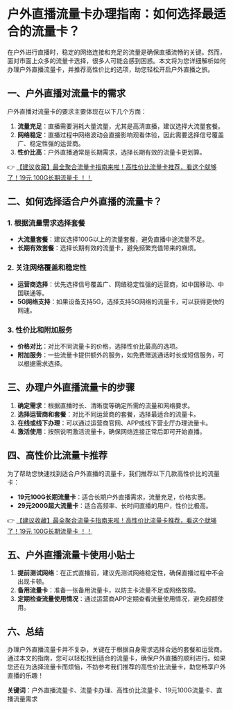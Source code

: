 # 户外直播流量卡办理指南：如何选择最适合的流量卡？

在户外进行直播时，稳定的网络连接和充足的流量是确保直播流畅的关键。然而，面对市面上众多的流量卡选择，很多人可能会感到困惑。本文将为您详细解析如何办理户外直播流量卡，并推荐高性价比的选项，助您轻松开启户外直播之旅。

## 一、户外直播对流量卡的需求

户外直播对流量卡的要求主要体现在以下几个方面：
1. **流量充足**：直播需要消耗大量流量，尤其是高清直播，建议选择大流量套餐。
2. **网络稳定**：直播过程中网络波动会直接影响观看体验，因此需要选择信号覆盖广、稳定性强的运营商。
3. **性价比高**：户外直播通常是长期需求，选择长期有效的流量卡更划算。

👉 [【建议收藏】最全聚合流量卡指南来啦！高性价比流量卡推荐，看这个就够了！19元 100G长期流量卡 ！！](https://bit.ly/Liuliangka)

## 二、如何选择适合户外直播的流量卡？

### 1. 根据流量需求选择套餐
- **大流量套餐**：建议选择100G以上的流量套餐，避免直播中途流量不足。
- **长期有效套餐**：选择长期有效的流量卡，避免频繁充值带来的麻烦。

### 2. 关注网络覆盖和稳定性
- **运营商选择**：优先选择信号覆盖广、网络稳定性强的运营商，如中国移动、中国联通等。
- **5G网络支持**：如果设备支持5G，选择支持5G网络的流量卡，可以获得更快的网速。

### 3. 性价比和附加服务
- **价格对比**：对比不同流量卡的价格，选择性价比最高的选项。
- **附加服务**：一些流量卡提供额外的服务，如免费赠送通话时长或短信服务，可以根据需求选择。

## 三、办理户外直播流量卡的步骤

1. **确定需求**：根据直播时长、清晰度等确定所需的流量和网络要求。
2. **选择运营商和套餐**：对比不同运营商的套餐，选择最适合的流量卡。
3. **在线或线下办理**：可以通过运营商官网、APP或线下营业厅办理流量卡。
4. **激活使用**：按照说明激活流量卡，确保网络连接正常后即可开始直播。

## 四、高性价比流量卡推荐

为了帮助您快速找到适合户外直播的流量卡，我们推荐以下几款高性价比的流量卡：
- **19元100G长期流量卡**：适合长期户外直播需求，流量充足，价格实惠。
- **29元200G超大流量卡**：适合高频率、长时间直播的用户，性价比极高。

👉 [【建议收藏】最全聚合流量卡指南来啦！高性价比流量卡推荐，看这个就够了！19元 100G长期流量卡 ！！](https://bit.ly/Liuliangka)

## 五、户外直播流量卡使用小贴士

1. **提前测试网络**：在正式直播前，建议先测试网络稳定性，确保直播过程中不会出现卡顿。
2. **备用流量卡**：准备一张备用流量卡，以防主卡流量不足或网络故障。
3. **定期检查流量使用情况**：通过运营商APP定期查看流量使用情况，避免超额使用。

## 六、总结

办理户外直播流量卡并不复杂，关键在于根据自身需求选择合适的套餐和运营商。通过本文的指南，您可以轻松找到适合的流量卡，确保户外直播的顺利进行。如果您还在为选择流量卡而烦恼，不妨参考我们推荐的高性价比流量卡，助您畅享户外直播的乐趣！

**关键词**：户外直播流量卡、流量卡办理、高性价比流量卡、19元100G流量卡、直播流量需求